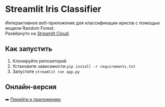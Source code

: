 # Streamlit Iris Classifier

Интерактивное веб-приложение для классификации ирисов с помощью модели Random Forest.  
Развёрнуто на [Streamlit Cloud](https://streamlit.io/cloud).

## Как запустить
1. Клонируйте репозиторий
2. Установите зависимости `pip install -r requirements.txt`
3. Запустите `streamlit run app.py`

## Онлайн-версия
➡️ [Перейти к приложению](URL_ПРИЛОЖЕНИЯ)
